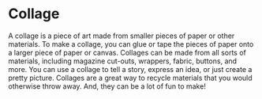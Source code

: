 
# Collage
A collage is a piece of art made from smaller pieces of paper or other materials. To make a collage, you can glue or tape the pieces of paper onto a larger piece of paper or canvas. Collages can be made from all sorts of materials, including magazine cut-outs, wrappers, fabric, buttons, and more. You can use a collage to tell a story, express an idea, or just create a pretty picture. Collages are a great way to recycle materials that you would otherwise throw away. And, they can be a lot of fun to make!